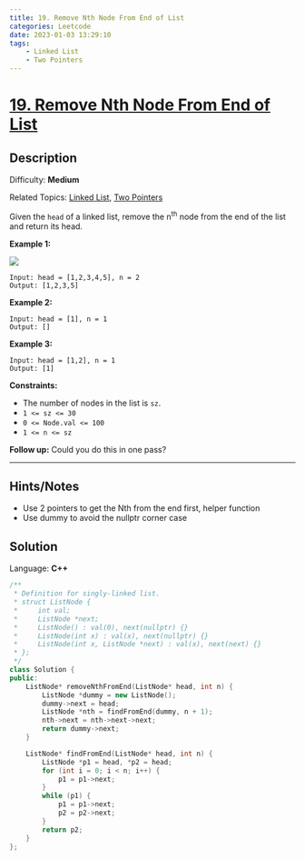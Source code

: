 ```yaml
---
title: 19. Remove Nth Node From End of List
categories: Leetcode
date: 2023-01-03 13:29:10
tags:
    - Linked List
    - Two Pointers
---
```


# [19\. Remove Nth Node From End of List](https://leetcode.com/problems/remove-nth-node-from-end-of-list/)

## Description

Difficulty: **Medium**

Related Topics: [Linked List](https://leetcode.com/tag/linked-list/), [Two Pointers](https://leetcode.com/tag/two-pointers/)

Given the `head` of a linked list, remove the n<sup>th</sup> node from the end of the list and return its head.

**Example 1:**

![](https://assets.leetcode.com/uploads/2020/10/03/remove_ex1.jpg)

```text
Input: head = [1,2,3,4,5], n = 2
Output: [1,2,3,5]
```

**Example 2:**

```text
Input: head = [1], n = 1
Output: []
```

**Example 3:**

```text
Input: head = [1,2], n = 1
Output: [1]
```

**Constraints:**

* The number of nodes in the list is `sz`.
* `1 <= sz <= 30`
* `0 <= Node.val <= 100`
* `1 <= n <= sz`

**Follow up:** Could you do this in one pass?

---

## Hints/Notes

* Use 2 pointers to get the Nth from the end first, helper function
* Use dummy to avoid the nullptr corner case

## Solution

Language: **C++**

```C++
/**
 * Definition for singly-linked list.
 * struct ListNode {
 *     int val;
 *     ListNode *next;
 *     ListNode() : val(0), next(nullptr) {}
 *     ListNode(int x) : val(x), next(nullptr) {}
 *     ListNode(int x, ListNode *next) : val(x), next(next) {}
 * };
 */
class Solution {
public:
    ListNode* removeNthFromEnd(ListNode* head, int n) {
        ListNode *dummy = new ListNode();
        dummy->next = head;
        ListNode *nth = findFromEnd(dummy, n + 1);
        nth->next = nth->next->next;
        return dummy->next;
    }

    ListNode* findFromEnd(ListNode* head, int n) {
        ListNode *p1 = head, *p2 = head;
        for (int i = 0; i < n; i++) {
            p1 = p1->next;
        }
        while (p1) {
            p1 = p1->next;
            p2 = p2->next;
        }
        return p2;
    }
};
```
